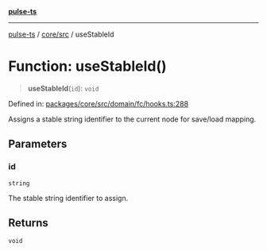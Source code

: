 [**pulse-ts**](../../../README.md)

***

[pulse-ts](../../../README.md) / [core/src](../README.md) / useStableId

# Function: useStableId()

> **useStableId**(`id`): `void`

Defined in: [packages/core/src/domain/fc/hooks.ts:288](https://github.com/jlehett/pulse-ts/blob/a2a18767041a6b69ca4c5f6131d2de266097750e/packages/core/src/domain/fc/hooks.ts#L288)

Assigns a stable string identifier to the current node for save/load mapping.

## Parameters

### id

`string`

The stable string identifier to assign.

## Returns

`void`

